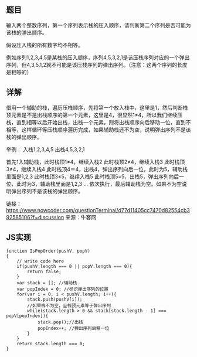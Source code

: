 ## 题目

输入两个整数序列，第一个序列表示栈的压入顺序，请判断第二个序列是否可能为该栈的弹出顺序。

假设压入栈的所有数字均不相等。

例如序列1,2,3,4,5是某栈的压入顺序，序列4,5,3,2,1是该压栈序列对应的一个弹出序列，但4,3,5,1,2就不可能是该压栈序列的弹出序列。（注意：这两个序列的长度是相等的）

## 详解

借用一个辅助的栈，遍历压栈顺序，先将第一个放入栈中，这里是1，然后判断栈顶元素是不是出栈顺序的第一个元素，这里是4，很显然1≠4，所以我们继续压栈，直到相等以后开始出栈，出栈一个元素，则将出栈顺序向后移动一位，直到不相等，这样循环等压栈顺序遍历完成，如果辅助栈还不为空，说明弹出序列不是该栈的弹出顺序。

举例：
入栈1,2,3,4,5
出栈4,5,3,2,1

首先1入辅助栈，此时栈顶1≠4，继续入栈2
此时栈顶2≠4，继续入栈3
此时栈顶3≠4，继续入栈4
此时栈顶4＝4，出栈4，弹出序列向后一位，此时为5，辅助栈里面是1,2,3
此时栈顶3≠5，继续入栈5
此时栈顶5=5，出栈5，弹出序列向后一位，此时为3，辅助栈里面是1,2,3
…
依次执行，最后辅助栈为空。如果不为空说明弹出序列不是该栈的弹出顺序。

链接：https://www.nowcoder.com/questionTerminal/d77d11405cc7470d82554cb392585106?f=discussion
来源：牛客网

## JS实现

```
function IsPopOrder(pushV, popV)
{
    // write code here
    if(pushV.length === 0 || popV.length === 0){
        return false;
    }
    var stack = []; //辅助栈
    var popIndex = 0; //标识弹出序列的位置
    for(var i = 0; i < pushV.length; i++){
        stack.push(pushV[i]);
        //如果栈不为空，且栈顶元素等于弹出序列
        while(stack.length > 0 && stack[stack.length - 1] === popV[popIndex]){
            stack.pop();//出栈
            popIndex++; //弹出序列后移一位
        }
    }
    return stack.length === 0;
}
```